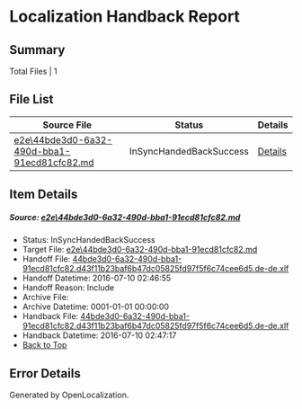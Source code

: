 # <a name='report-top'></a> Localization Handback Report

## Summary
 Total Files | 1

## File List
 Source File | Status | Details 
 ----------- | ------ | ------- 
 [e2e\44bde3d0-6a32-490d-bba1-91ecd81cfc82.md](https://github.com/OpenLocalizationTestOrg/oltest/blob/55f185a3d0988e1e59672f73eac63e178a909a60/e2e/44bde3d0-6a32-490d-bba1-91ecd81cfc82.md) | InSyncHandedBackSuccess | [Details](#06fcc1a8fb486e7dd42656f87d31a11c5ff288a01)

## Item Details
##### <a name='06fcc1a8fb486e7dd42656f87d31a11c5ff288a01'></a> Source: [e2e\44bde3d0-6a32-490d-bba1-91ecd81cfc82.md](https://github.com/OpenLocalizationTestOrg/oltest/blob/55f185a3d0988e1e59672f73eac63e178a909a60/e2e/44bde3d0-6a32-490d-bba1-91ecd81cfc82.md)
* Status: InSyncHandedBackSuccess
* Target File: [e2e\44bde3d0-6a32-490d-bba1-91ecd81cfc82.md](https://github.com/OpenLocalizationTestOrg/oltest-dede-fly/blob/bb6a263b51a1e5d267d54e3bfb52b683aca1d7c5/e2e/44bde3d0-6a32-490d-bba1-91ecd81cfc82.md)
* Handoff File: [44bde3d0-6a32-490d-bba1-91ecd81cfc82.d43f11b23baf6b47dc05825fd97f5f6c74cee6d5.de-de.xlf](https://github.com/OpenLocalizationTestOrg/olhandoff-e2e/blob/3c25f27c9da06c5cd34e22fdffd55257e46ffb73/ol-handoff/OpenLocalizationTestOrg/oltest-dede-fly/ci/ht/44bde3d0-6a32-490d-bba1-91ecd81cfc82.d43f11b23baf6b47dc05825fd97f5f6c74cee6d5.de-de.xlf)
* Handoff Datetime: 2016-07-10 02:46:55
* Handoff Reason: Include
* Archive File: 
* Archive Datetime: 0001-01-01 00:00:00
* Handback File: [44bde3d0-6a32-490d-bba1-91ecd81cfc82.d43f11b23baf6b47dc05825fd97f5f6c74cee6d5.de-de.xlf](https://github.com/OpenLocalizationTestOrg/olhandback-e2e/blob/5588c91136552be6185672b59381b66ec841c21f/ol-handback/OpenLocalizationTestOrg/oltest-dede-fly/ci/ht/44bde3d0-6a32-490d-bba1-91ecd81cfc82.d43f11b23baf6b47dc05825fd97f5f6c74cee6d5.de-de.xlf)
* Handback Datetime: 2016-07-10 02:47:17
* [Back to Top](#report-top)


## Error Details

Generated by OpenLocalization.
